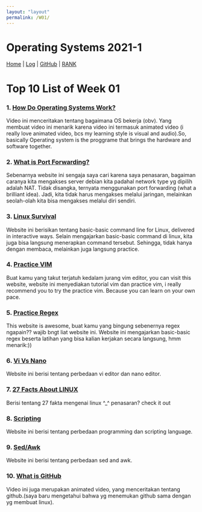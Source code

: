 ```yaml
---
layout: "layout"
permalink: /W01/
---
```


# Operating Systems 2021-1
[Home](index) |
[Log](TXT/mylog.txt) |
[GitHub](https://github.com/IlmaMannix/os211) |
[RANK](TXT/myrank.txt)

# Top 10 List of Week 01

### 1. [How Do Operating Systems Work?](https://www.youtube.com/watch?v=GjNp0bBrjmU)
Video ini menceritakan tentang bagaimana OS bekerja (obv). Yang membuat video ini menarik karena video ini termasuk animated video (i really love animated video, bcs my learning style is visual and audio).So, basically Operating system is the proggrame that brings the hardware and software together.

### 2. [What is Port Forwarding?](https://whatismyipaddress.com/port-forwarding)
Sebenarnya website ini sengaja saya cari karena saya penasaran, bagaiman caranya kita mengakses server debian kita padahal network type yg dipilih adalah NAT. Tidak disangka, ternyata menggunakan port forwarding (what a brilliant idea). Jadi, kita tidak harus mengakses melalui jaringan, melainkan seolah-olah kita bisa mengakses melalui diri sendiri.

### 3. [Linux Survival](https://linuxsurvival.com/)
Website ini berisikan tentang basic-basic command line for Linux, delivered in interactive ways. Selain mengajarkan basic-basic command di linux, kita juga bisa langsung menerapkan command tersebut. Sehingga, tidak hanya dengan membaca, melainkan juga langsung practice.

### 4. [Practice VIM](https://www.openvim.com/)
Buat kamu yang takut terjatuh kedalam jurang vim editor, you can visit this website, website ini menyediakan tutorial vim dan practice vim, i really recommend you to try the practice vim. Because you can learn on your own pace.

### 5. [Practice Regex](https://regexone.com/)
This website is awesome, buat kamu yang bingung sebenernya regex ngapain?? wajib bngt liat website ini. Website ini mengajarkan basic-basic regex beserta latihan yang bisa kalian kerjakan secara langsung, hmm menarik:))

### 6. [Vi Vs Nano](https://www.pluralsight.com/blog/it-ops/linux-text-editors-vi-nano#:~:text=Nano%20has%20a%20pseudo%2Dgraphical,the%20Linux%20OS%20you%20use.&text=To%20start%20Vi%2C%20you%20just,file%20will%20be%20created%20anew.)
Website ini berisi tentang perbedaan vi editor dan nano editor.

### 7. [27 Facts About LINUX](https://www.omgubuntu.co.uk/2018/08/interesting-facts-about-linux)
Berisi tentang 27 fakta mengenai linux ^_^ penasaran? check it out

### 8. [Scripting](https://www.codingninjas.com/blog/2018/12/08/difference-between-a-programming-language-and-a-scripting-language/)
Website ini berisi tentang perbedaan programming dan scripting language.

### 9. [Sed/Awk](https://davidlyness.com/the-functional-and-performance-differences-of-sed-awk-and-other-unix-parsing-utilities)
Website ini berisi tentang perbedaan sed and awk.

### 10. [What is GitHub](https://www.youtube.com/watch?v=-YVIpI4ucQw)
Video ini juga merupakan animated video, yang menceritakan tentang github.(saya baru mengetahui bahwa yg menemukan github sama dengan yg membuat linux).
